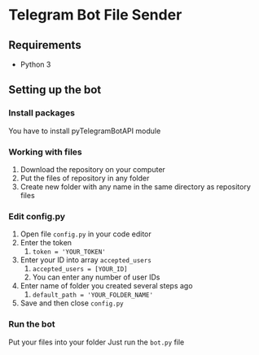 # Telegram Bot File Sender
## Requirements
* Python 3
## Setting up the bot
### Install packages
You have to install pyTelegramBotAPI module
### Working with files
1. Download the repository on your computer
1. Put the files of repository in any folder
1. Create new folder with any name in the same directory as repository files
### Edit config.py
1. Open file `config.py` in your code editor
1. Enter the token
	1. `token = 'YOUR_TOKEN'`
1. Enter your ID into array `accepted_users`
	1. `accepted_users = [YOUR_ID]`
	1. You can enter any number of user IDs
1. Enter name of folder you created several steps ago
	1. `default_path = 'YOUR_FOLDER_NAME'`
1. Save and then close `config.py`
### Run the bot
Put your files into your folder
Just run the `bot.py` file

